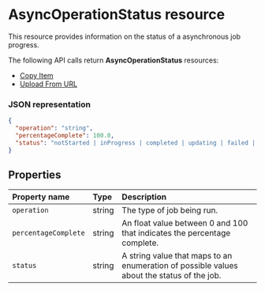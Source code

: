 # AsyncOperationStatus resource

This resource provides information on the status of a asynchronous job progress.

The following API calls return **AsyncOperationStatus** resources:

* [Copy Item](../items/copy.md)
* [Upload From URL](../items/upload_url.md)

### JSON representation

<!-- { "blockType": "resource", "@odata.type": "oneDrive.asyncOperationStatus" } -->
```json
{
  "operation": "string",
  "percentageComplete": 100.0,
  "status": "notStarted | inProgress | completed | updating | failed | deletePending | deleteFailed | waiting"
}
```

## Properties

| Property name        | Type   | Description                                                                                |
|:---------------------|:-------|:-------------------------------------------------------------------------------------------|
| `operation`          | string | The type of job being run.                                                                 |
| `percentageComplete` | string | An float value between 0 and 100 that indicates the percentage complete.                   |
| `status`             | string | A string value that maps to an enumeration of possible values about the status of the job. |

<!-- {
  "type": "#page.annotation",
  "description": "AsyncJobResource provides details about how to poll for an async completion.",
  "keywords": "async,job status,async status,copy,upload from url",
  "section": "documentation"
} -->

